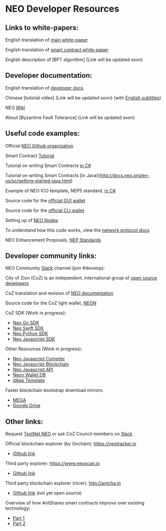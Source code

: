 # NEO Developer Resources
 
## Links to white-papers:
English translation of [main white-paper](http://docs.neo.org/en-us/index.html)

English translation of [smart contract white-paper](http://docs.neo.org/en-us/sc/introduction.html)

English description of [BFT algorithm] (Link will be updated soon)
 
## Developer documentation:
English translation of [developer docs](http://docs.neo.org/en-us/index.html)

Chinese [tutorial video] (Link will be updated soon) (with [English subtitles](https://www.youtube.com/playlist?list=PLH5FKiukNRU5SHWk9L6qPwRhMeHsiKL2T))

NEO [Wiki](https://github.com/neo-project/neo/wiki) 

About [Byzantine Fault Tolerance] (Link will be updated soon)
 
## Useful code examples:
Official [NEO Github organization](https://github.com/neo-project)

Smart Contract [Tutorial](http://docs.neo.org/en-us/sc/tutorial.html)

Tutorial on writing Smart Contracts [in C#](http://docs.neo.org/en-us/sc/getting-started-csharp.html)

Tutorial on writing Smart Contracts [in Java]{http://docs.neo.org/en-us/sc/getting-started-java.html)

Example of NEO ICO template, NEP5 standard, [in C#](https://github.com/neo-project/examples-csharp/tree/master/ICO_Template)

Source code for the [official GUI wallet](https://github.com/neo-project/neo-gui/)

Source code for the [official CLI wallet](https://github.com/neo-project/neo-cli/)

Setting up of [NEO Nodes](http://docs.neo.org/en-us/node/introduction.html)

To understand how this code works, view the [network protocol docs](http://docs.neo.org/en-us/node/network-protocol.html)

NEO Enhancement Proposals, [NEP Standards](https://github.com/neo-project/proposals)
 
## Developer community links:
NEO Community [Slack](https://neo-slack-invite.herokuapp.com/) channel (join #develop):

City of Zion (CoZ) is an independent, international group of [open source developers](https://github.com/CityOfZion)

CoZ translation and revision of [NEO documentation](https://github.com/CityOfZion/docs)

Source code for the CoZ light wallet, [NEON](https://github.com/CityOfZion/neon-wallet)

CoZ SDK (Work in progress):
  + [Neo Go SDK](https://github.com/CityOfZion/neo-go-sdk)
  + [Neo Swift SDK](https://github.com/CityOfZion/neo-swift)
  + [Neo Python SDK](https://github.com/CityOfZion/neo-python)
  + [Neo Javascript SDK](https://github.com/CityOfZion/neon-js)

Other Resources (Work in progress):
  + [Neo Javascript Compiler](https://github.com/CityOfZion/neo-js-compiler)
  + [Neo Javascript Blockchain](https://github.com/CityOfZion/neo-js-blockchain)
  + [Neo Javascript API](https://github.com/CityOfZion/neo-api-js)
  + [Neon Wallet DB](https://github.com/CityOfZion/neon-wallet-db)
  + [dApp Template](https://github.com/CityOfZion/dAppTemplate_MEAN)

Faster blockchain bootstrap download mirrors: 
  + [MEGA](https://mega.nz/#!kKx2VKDC!xUBW1bdNfJ5Dr81plIkyl6NraXkoYvb9eehW3Z8zme8)
  + [Google Drive](https://drive.google.com/file/d/0B902ABEfKU8YRHBzd05wNm1SRGM/view)
 
## Other links:

Request [TestNet NEO](https://neo.org/Testnet/Create) or ask CoZ Council members on [Slack](https://neo-slack-invite.herokuapp.com/)

Official blockchain explorer (by Onchain): https://neotracker.io

  + [Github link](https://github.com/neotracker)
  
Third party explorer: https://www.neoscan.io

  + [Github link](https://github.com/CityOfZion/neo-scan)

Third party blockchain explorer (nicer): http://antcha.in

  + [Github link](https://github.com/AlexChien/antcha.in) (not yet open source)
  
Overview of how AntShares smart contracts improve over existing technology:

  + [Part 1](https://themerkle.com/reconstructing-smart-contracts-part-1/)
  + [Part 2](https://themerkle.com/reconstructing-smart-contracts-part-ii-parallel-universes-and-unlimited-scalability/)
 
